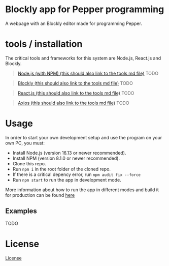 # Blockly app for Pepper programming
A webpage with an Blockly editor made for programming Pepper.

# tools / installation
The critical tools and frameworks for this system are Node.js, React.js and Blockly. 

> [Node.js (with NPM) (this should also link to the tools md file)](tools.md)
TODO

> [Blockly (this should also link to the tools md file)](tools.md)
TODO

> [React.js (this should also link to the tools md file)](tools.md)
TODO

> [Axios (this should also link to the tools md file)](tools.md)
TODO

# Usage
In order to start your own development setup and use the program on your own PC, you must:
- Install Node.js (version 16.13 or newer recommended).
- Install NPM (version 8.1.0 or newer recommended).
- Clone this repo.
- Run `npm i` in the root folder of the cloned repo.
- If there is a critical depency error, run `npm audit fix --force` 
- Run `npm start` to run the app in development mode.
  
More information about how to run the app in different modes and build it for production can be found [here](react-info.md)

## Examples
TODO

# License
[License](https://www.apache.org/licenses/LICENSE-2.0)